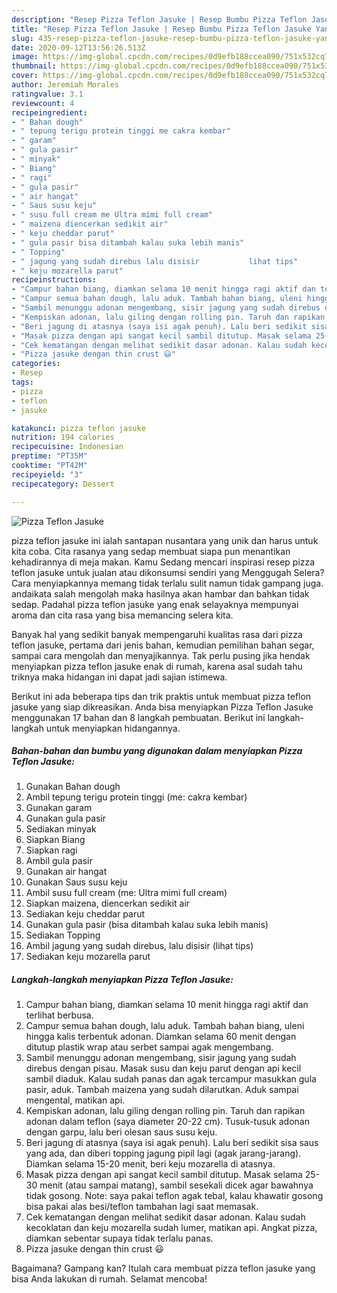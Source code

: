 ```yaml
---
description: "Resep Pizza Teflon Jasuke | Resep Bumbu Pizza Teflon Jasuke Yang Enak Dan Mudah"
title: "Resep Pizza Teflon Jasuke | Resep Bumbu Pizza Teflon Jasuke Yang Enak Dan Mudah"
slug: 435-resep-pizza-teflon-jasuke-resep-bumbu-pizza-teflon-jasuke-yang-enak-dan-mudah
date: 2020-09-12T13:56:26.513Z
image: https://img-global.cpcdn.com/recipes/0d9efb188ccea090/751x532cq70/pizza-teflon-jasuke-foto-resep-utama.jpg
thumbnail: https://img-global.cpcdn.com/recipes/0d9efb188ccea090/751x532cq70/pizza-teflon-jasuke-foto-resep-utama.jpg
cover: https://img-global.cpcdn.com/recipes/0d9efb188ccea090/751x532cq70/pizza-teflon-jasuke-foto-resep-utama.jpg
author: Jeremiah Morales
ratingvalue: 3.1
reviewcount: 4
recipeingredient:
- " Bahan dough"
- " tepung terigu protein tinggi me cakra kembar"
- " garam"
- " gula pasir"
- " minyak"
- " Biang"
- " ragi"
- " gula pasir"
- " air hangat"
- " Saus susu keju"
- " susu full cream me Ultra mimi full cream"
- " maizena diencerkan sedikit air"
- " keju cheddar parut"
- " gula pasir bisa ditambah kalau suka lebih manis"
- " Topping"
- " jagung yang sudah direbus lalu disisir           lihat tips"
- " keju mozarella parut"
recipeinstructions:
- "Campur bahan biang, diamkan selama 10 menit hingga ragi aktif dan terlihat berbusa."
- "Campur semua bahan dough, lalu aduk. Tambah bahan biang, uleni hingga kalis terbentuk adonan. Diamkan selama 60 menit dengan ditutup plastik wrap atau serbet sampai agak mengembang."
- "Sambil menunggu adonan mengembang, sisir jagung yang sudah direbus dengan pisau. Masak susu dan keju parut dengan api kecil sambil diaduk. Kalau sudah panas dan agak tercampur masukkan gula pasir, aduk. Tambah maizena yang sudah dilarutkan. Aduk sampai mengental, matikan api."
- "Kempiskan adonan, lalu giling dengan rolling pin. Taruh dan rapikan adonan dalam teflon (saya diameter 20-22 cm). Tusuk-tusuk adonan dengan garpu, lalu beri olesan saus susu keju."
- "Beri jagung di atasnya (saya isi agak penuh). Lalu beri sedikit sisa saus yang ada, dan diberi topping jagung pipil lagi (agak jarang-jarang). Diamkan selama 15-20 menit, beri keju mozarella di atasnya."
- "Masak pizza dengan api sangat kecil sambil ditutup. Masak selama 25-30 menit (atau sampai matang), sambil sesekali dicek agar bawahnya tidak gosong. Note: saya pakai teflon agak tebal, kalau khawatir gosong bisa pakai alas besi/teflon tambahan lagi saat memasak."
- "Cek kematangan dengan melihat sedikit dasar adonan. Kalau sudah kecoklatan dan keju mozarella sudah lumer, matikan api. Angkat pizza, diamkan sebentar supaya tidak terlalu panas."
- "Pizza jasuke dengan thin crust 😃"
categories:
- Resep
tags:
- pizza
- teflon
- jasuke

katakunci: pizza teflon jasuke 
nutrition: 194 calories
recipecuisine: Indonesian
preptime: "PT35M"
cooktime: "PT42M"
recipeyield: "3"
recipecategory: Dessert

---
```



![Pizza Teflon Jasuke](https://img-global.cpcdn.com/recipes/0d9efb188ccea090/751x532cq70/pizza-teflon-jasuke-foto-resep-utama.jpg)


pizza teflon jasuke ini ialah santapan nusantara yang unik dan harus untuk kita coba. Cita rasanya yang sedap membuat siapa pun menantikan kehadirannya di meja makan.
Kamu Sedang mencari inspirasi resep pizza teflon jasuke untuk jualan atau dikonsumsi sendiri yang Menggugah Selera? Cara menyiapkannya memang tidak terlalu sulit namun tidak gampang juga. andaikata salah mengolah maka hasilnya akan hambar dan bahkan tidak sedap. Padahal pizza teflon jasuke yang enak selayaknya mempunyai aroma dan cita rasa yang bisa memancing selera kita.

Banyak hal yang sedikit banyak mempengaruhi kualitas rasa dari pizza teflon jasuke, pertama dari jenis bahan, kemudian pemilihan bahan segar, sampai cara mengolah dan menyajikannya. Tak perlu pusing jika hendak menyiapkan pizza teflon jasuke enak di rumah, karena asal sudah tahu triknya maka hidangan ini dapat jadi sajian istimewa.




Berikut ini ada beberapa tips dan trik praktis untuk membuat pizza teflon jasuke yang siap dikreasikan. Anda bisa menyiapkan Pizza Teflon Jasuke menggunakan 17 bahan dan 8 langkah pembuatan. Berikut ini langkah-langkah untuk menyiapkan hidangannya.

<!--inarticleads1-->

##### Bahan-bahan dan bumbu yang digunakan dalam menyiapkan Pizza Teflon Jasuke:

1. Gunakan  Bahan dough
1. Ambil  tepung terigu protein tinggi (me: cakra kembar)
1. Gunakan  garam
1. Gunakan  gula pasir
1. Sediakan  minyak
1. Siapkan  Biang
1. Siapkan  ragi
1. Ambil  gula pasir
1. Gunakan  air hangat
1. Gunakan  Saus susu keju
1. Ambil  susu full cream (me: Ultra mimi full cream)
1. Siapkan  maizena, diencerkan sedikit air
1. Sediakan  keju cheddar parut
1. Gunakan  gula pasir (bisa ditambah kalau suka lebih manis)
1. Sediakan  Topping
1. Ambil  jagung yang sudah direbus, lalu disisir           (lihat tips)
1. Sediakan  keju mozarella parut




<!--inarticleads2-->

##### Langkah-langkah menyiapkan Pizza Teflon Jasuke:

1. Campur bahan biang, diamkan selama 10 menit hingga ragi aktif dan terlihat berbusa.
1. Campur semua bahan dough, lalu aduk. Tambah bahan biang, uleni hingga kalis terbentuk adonan. Diamkan selama 60 menit dengan ditutup plastik wrap atau serbet sampai agak mengembang.
1. Sambil menunggu adonan mengembang, sisir jagung yang sudah direbus dengan pisau. Masak susu dan keju parut dengan api kecil sambil diaduk. Kalau sudah panas dan agak tercampur masukkan gula pasir, aduk. Tambah maizena yang sudah dilarutkan. Aduk sampai mengental, matikan api.
1. Kempiskan adonan, lalu giling dengan rolling pin. Taruh dan rapikan adonan dalam teflon (saya diameter 20-22 cm). Tusuk-tusuk adonan dengan garpu, lalu beri olesan saus susu keju.
1. Beri jagung di atasnya (saya isi agak penuh). Lalu beri sedikit sisa saus yang ada, dan diberi topping jagung pipil lagi (agak jarang-jarang). Diamkan selama 15-20 menit, beri keju mozarella di atasnya.
1. Masak pizza dengan api sangat kecil sambil ditutup. Masak selama 25-30 menit (atau sampai matang), sambil sesekali dicek agar bawahnya tidak gosong. Note: saya pakai teflon agak tebal, kalau khawatir gosong bisa pakai alas besi/teflon tambahan lagi saat memasak.
1. Cek kematangan dengan melihat sedikit dasar adonan. Kalau sudah kecoklatan dan keju mozarella sudah lumer, matikan api. Angkat pizza, diamkan sebentar supaya tidak terlalu panas.
1. Pizza jasuke dengan thin crust 😃




Bagaimana? Gampang kan? Itulah cara membuat pizza teflon jasuke yang bisa Anda lakukan di rumah. Selamat mencoba!
